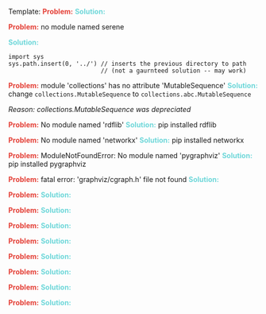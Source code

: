Template:
<b><font color="#E44138">Problem:</font></b> 
<b><font color="#6ED7D9">Solution:</font></b> 


<b><font color="#E44138">Problem:</font></b> no module named serene

<b><font color="#6ED7D9">Solution:</font></b> 
```
import sys
sys.path.insert(0, '../') // inserts the previous directory to path
						  // (not a gaurnteed solution -- may work)
```

<b><font color="#E44138">Problem:</font></b> module 'collections' has no attribute 'MutableSequence'
<b><font color="#6ED7D9">Solution:</font></b>  change `collections.MutableSequence` to `collections.abc.MutableSequence`

*Reason: collections.MutableSequence was depreciated*

<b><font color="#E44138">Problem:</font></b> No module named 'rdflib'
<b><font color="#6ED7D9">Solution:</font></b> pip installed rdflib

<b><font color="#E44138">Problem:</font></b>  No module named 'networkx'
<b><font color="#6ED7D9">Solution:</font></b>  pip installed networkx

<b><font color="#E44138">Problem:</font></b> ModuleNotFoundError: No module named 'pygraphviz'
<b><font color="#6ED7D9">Solution:</font></b>  pip installed pygraphviz

<b><font color="#E44138">Problem:</font></b>  fatal error: 'graphviz/cgraph.h' file not found
<b><font color="#6ED7D9">Solution:</font></b> 

<b><font color="#E44138">Problem:</font></b> 
<b><font color="#6ED7D9">Solution:</font></b> 

<b><font color="#E44138">Problem:</font></b> 
<b><font color="#6ED7D9">Solution:</font></b> 

<b><font color="#E44138">Problem:</font></b> 
<b><font color="#6ED7D9">Solution:</font></b> 

<b><font color="#E44138">Problem:</font></b> 
<b><font color="#6ED7D9">Solution:</font></b> 

<b><font color="#E44138">Problem:</font></b> 
<b><font color="#6ED7D9">Solution:</font></b> 

<b><font color="#E44138">Problem:</font></b> 
<b><font color="#6ED7D9">Solution:</font></b> 

<b><font color="#E44138">Problem:</font></b> 
<b><font color="#6ED7D9">Solution:</font></b> 

<b><font color="#E44138">Problem:</font></b> 
<b><font color="#6ED7D9">Solution:</font></b> 
